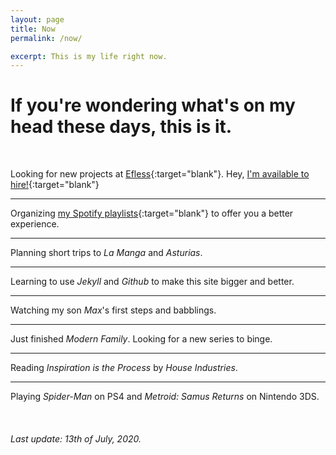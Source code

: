 ```yaml
---
layout: page
title: Now
permalink: /now/

excerpt: This is my life right now.
---
```


# If you're wondering what's on my head these days, this is it.

<br>

Looking for new projects at [Efless](https://efless.co){:target="blank"}. Hey, [I'm available to hire!](mailto:hi@efless.co){:target="blank"}

---

Organizing [my Spotify playlists](https://open.spotify.com/user/efless){:target="blank"} to offer you a better experience.

---

Planning short trips to *La Manga* and *Asturias*.

---

Learning to use *Jekyll* and *Github* to make this site bigger and better.

---

Watching my son *Max*'s first steps and babblings.

---

Just finished *Modern Family*. Looking for a new series to binge.
<!--
![](../assets/now/tv-now.jpg){:.now-img}
![](../assets/now/tv-next.jpg){:.now-img}
-->

---

Reading *Inspiration is the Process* by *House Industries*.

---

Playing *Spider-Man* on PS4 and *Metroid: Samus Returns* on Nintendo 3DS.

<br>

###### Last update: 13th of July, 2020.
